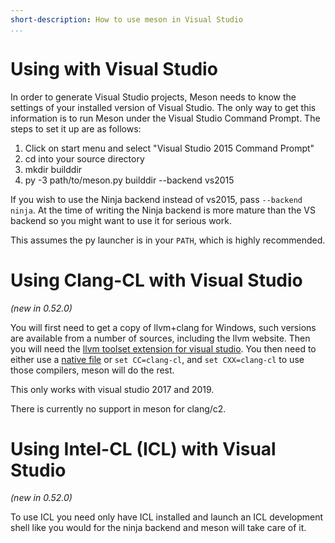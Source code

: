 ```yaml
---
short-description: How to use meson in Visual Studio
...
```


# Using with Visual Studio

In order to generate Visual Studio projects, Meson needs to know the settings
of your installed version of Visual Studio. The only way to get this
information is to run Meson under the Visual Studio Command Prompt. The steps
to set it up are as follows:

1. Click on start menu and select "Visual Studio 2015 Command Prompt"
1. cd into your source directory
1. mkdir builddir
1. py -3 path/to/meson.py builddir --backend vs2015

If you wish to use the Ninja backend instead of vs2015, pass `--backend
ninja`. At the time of writing the Ninja backend is more mature than the VS
backend so you might want to use it for serious work.

This assumes the py launcher is in your `PATH`, which is highly recommended.

# Using Clang-CL with Visual Studio

*(new in 0.52.0)*

You will first need to get a copy of llvm+clang for Windows, such versions
are available from a number of sources, including the llvm website. Then you
will need the [llvm toolset extension for visual
studio](https://marketplace.visualstudio.com/items?itemName=LLVMExtensions.llvm-toolchain).
You then need to either use a [native file](Native-environments.md#binaries)
or `set CC=clang-cl`, and `set CXX=clang-cl` to use those compilers, meson
will do the rest.

This only works with visual studio 2017 and 2019.

There is currently no support in meson for clang/c2.

# Using Intel-CL (ICL) with Visual Studio

*(new in 0.52.0)*

To use ICL you need only have ICL installed and launch an ICL development
shell like you would for the ninja backend and meson will take care of it.
